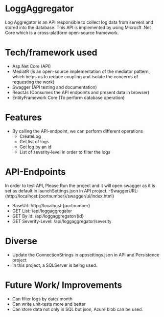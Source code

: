 # LoggAggregator
Log Aggregator is an API responsible to collect log data from servers and stored into the database. This API is implemented by using Microsft .Net Core which is a cross-platform open-source framework.

# Tech/framework used
- Asp.Net Core (API)
- MediatR (is an open-source implementation of the mediator pattern, which helps us to reduce coupling and isolate the concerns of requesting the work)
- Swagger (API testing and documentation)
- ReactJs (Consumes the API endpoints and present data in browser)
- EntityFramework Core (To perform database operation)

# Features
- By calling the API-endpoint, we can perform different operations
  - CreateLog
  - Get list of logs
  - Get log by an id
  - List of severity-level in order to filter the logs

# API-Endpoints
In order to test API, Please Run the project and it will open swagger as it is set as default in launchSettings.json in API project.
-SwaggerURL: (http://localhost:{portnumber}/swagger/ui/index.html)
- BaseUrl: http://localhost:{portnumber}
- GET List: /api/loggaggregator
- GET By Id: /api/loggaggregator/{id}
- GET Severity-Level: /api/loggaggregator/severity

# Diverse
- Update the ConnectionStrings in appsettings.json in API and Persistence project
- In this project, a SQLServer is being used.

# Future Work/ Improvements
- Can filter logs by date/ month
- Can write unit-tests more and better
- Can store data not only in SQL but json, Azure blob can be used.
